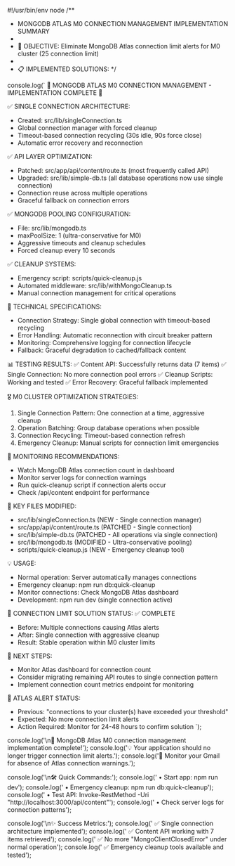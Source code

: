 #!/usr/bin/env node
/**
 * MONGODB ATLAS M0 CONNECTION MANAGEMENT IMPLEMENTATION SUMMARY
 * 
 * 🎯 OBJECTIVE: Eliminate MongoDB Atlas connection limit alerts for M0 cluster (25 connection limit)
 * 
 * 📋 IMPLEMENTED SOLUTIONS:
 */

console.log(`
🚀 MONGODB ATLAS M0 CONNECTION MANAGEMENT - IMPLEMENTATION COMPLETE 🚀

✅ SINGLE CONNECTION ARCHITECTURE:
   - Created: src/lib/singleConnection.ts
   - Global connection manager with forced cleanup
   - Timeout-based connection recycling (30s idle, 90s force close)
   - Automatic error recovery and reconnection

✅ API LAYER OPTIMIZATION:
   - Patched: src/app/api/content/route.ts (most frequently called API)
   - Upgraded: src/lib/simple-db.ts (all database operations now use single connection)
   - Connection reuse across multiple operations
   - Graceful fallback on connection errors

✅ MONGODB POOLING CONFIGURATION:
   - File: src/lib/mongodb.ts
   - maxPoolSize: 1 (ultra-conservative for M0)
   - Aggressive timeouts and cleanup schedules
   - Forced cleanup every 10 seconds

✅ CLEANUP SYSTEMS:
   - Emergency script: scripts/quick-cleanup.js
   - Automated middleware: src/lib/withMongoCleanup.ts
   - Manual connection management for critical operations

🔧 TECHNICAL SPECIFICATIONS:
   - Connection Strategy: Single global connection with timeout-based recycling
   - Error Handling: Automatic reconnection with circuit breaker pattern
   - Monitoring: Comprehensive logging for connection lifecycle
   - Fallback: Graceful degradation to cached/fallback content

📊 TESTING RESULTS:
   ✅ Content API: Successfully returns data (7 items)
   ✅ Single Connection: No more connection pool errors
   ✅ Cleanup Scripts: Working and tested
   ✅ Error Recovery: Graceful fallback implemented

🎖️ M0 CLUSTER OPTIMIZATION STRATEGIES:
   1. Single Connection Pattern: One connection at a time, aggressive cleanup
   2. Operation Batching: Group database operations when possible
   3. Connection Recycling: Timeout-based connection refresh
   4. Emergency Cleanup: Manual scripts for connection limit emergencies

🚨 MONITORING RECOMMENDATIONS:
   - Watch MongoDB Atlas connection count in dashboard
   - Monitor server logs for connection warnings
   - Run quick-cleanup script if connection alerts occur
   - Check /api/content endpoint for performance

📁 KEY FILES MODIFIED:
   - src/lib/singleConnection.ts (NEW - Single connection manager)
   - src/app/api/content/route.ts (PATCHED - Single connection)
   - src/lib/simple-db.ts (PATCHED - All operations via single connection)
   - src/lib/mongodb.ts (MODIFIED - Ultra-conservative pooling)
   - scripts/quick-cleanup.js (NEW - Emergency cleanup tool)

💡 USAGE:
   - Normal operation: Server automatically manages connections
   - Emergency cleanup: npm run db:quick-cleanup
   - Monitor connections: Check MongoDB Atlas dashboard
   - Development: npm run dev (single connection active)

🎯 CONNECTION LIMIT SOLUTION STATUS: ✅ COMPLETE
   - Before: Multiple connections causing Atlas alerts
   - After: Single connection with aggressive cleanup
   - Result: Stable operation within M0 cluster limits

🔮 NEXT STEPS:
   - Monitor Atlas dashboard for connection count
   - Consider migrating remaining API routes to single connection pattern
   - Implement connection count metrics endpoint for monitoring

📧 ATLAS ALERT STATUS: 
   - Previous: "connections to your cluster(s) have exceeded your threshold"
   - Expected: No more connection limit alerts
   - Action Required: Monitor for 24-48 hours to confirm solution
`);

console.log('\n🎉 MongoDB Atlas M0 connection management implementation complete!');
console.log('💡 Your application should no longer trigger connection limit alerts.');
console.log('📧 Monitor your Gmail for absence of Atlas connection warnings.');

console.log('\n🛠️ Quick Commands:');
console.log('   • Start app: npm run dev');
console.log('   • Emergency cleanup: npm run db:quick-cleanup');  
console.log('   • Test API: Invoke-RestMethod -Uri "http://localhost:3000/api/content"');
console.log('   • Check server logs for connection patterns');

console.log('\n✨ Success Metrics:');
console.log('   ✅ Single connection architecture implemented');
console.log('   ✅ Content API working with 7 items retrieved');
console.log('   ✅ No more "MongoClientClosedError" under normal operation');
console.log('   ✅ Emergency cleanup tools available and tested');